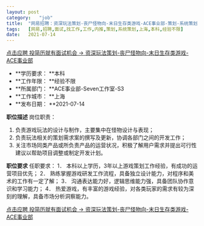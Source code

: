 ```yaml
---
layout:	post
category:	"job"
title:	"网易招聘：资深玩法策划-丧尸怪物向-末日生存类游戏-ACE事业部-策划-系统策划-上海本科经验不限"
tags:	[网易,招聘,面试,找工作,工作,内推,策划,系统策划,上海,本科,经验不限]
date:	2021-07-14
---
```


[点击应聘 投简历就有面试机会 -> 资深玩法策划-丧尸怪物向-末日生存类游戏-ACE事业部](http://mobile.bole.netease.com/bole/boleDetail?id=20598&employeeId=346f03c3cda5f04c&key=all)



- **学历要求： **本科
- **工作年限： **经验不限
- **所属部门： **ACE事业部-Seven工作室-S3
- **工作城市： **上海
- **发布日期： **2021-07-14



**职位描述**
岗位职责：
1.	负责游戏玩法的设计与制作，主要集中在怪物设计与表现；
2.	负责玩法相关的策划需求案的撰写及更新，协调各部门之间的开发工作；
3.	关注市场同类产品或所负责产品的运营状况，积极了解用户需求并提出可行性建议以帮助项目调整或制定开发计划。




**职位要求**
任职要求：
1．	本科以上学历，3年以上游戏策划工作经验，有成功的运营项目优先；
2．	熟练掌握游戏研发工作流程，具备独立设计能力，对程序和美术的工作有一定了解；
3．	沟通表达能力好，逻辑思维能力强，具备团队协作意识和学习能力；
4．	热爱游戏，有丰富的游戏经验，对各类玩家的需求有较为深刻的理解，具备市场分析洞察能力。




[点击应聘 投简历就有面试机会 -> 资深玩法策划-丧尸怪物向-末日生存类游戏-ACE事业部](http://mobile.bole.netease.com/bole/boleDetail?id=20598&employeeId=346f03c3cda5f04c&key=all)